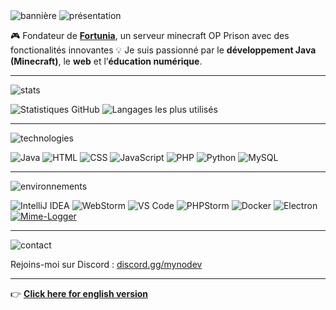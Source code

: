 <!-- Bannière -->
<img src="https://capsule-render.vercel.app/api?type=waving&color=0d1117&height=200&section=header&text=Salut,%20moi%20c%27est%20mynosci!&fontColor=ffffff&fontSize=40&fontAlign=50&fontAlignY=35&desc=D%C3%A9veloppeur%20chez%20QuizzApp%20%F0%9F%8E%AE&descAlign=50&descAlignY=60" alt="bannière" />

<!-- Présentation -->
<img src="https://capsule-render.vercel.app/api?type=soft&color=ff0080&height=100&section=header&text=%F0%9F%91%8B%20Pr%C3%A9sentation&fontColor=ffffff&fontSize=30&fontAlign=50&fontAlignY=40" alt="présentation" />

🎮 Fondateur de [**Fortunia**](https://fortunia.fr/?utm_source=github-mynosciDev), un serveur minecraft OP Prison avec des fonctionalités innovantes
💡 Je suis passionné par le **développement Java (Minecraft)**, le **web** et l’**éducation numérique**.

---

<!-- Stats GitHub -->
<img src="https://capsule-render.vercel.app/api?type=soft&color=0099ff&height=100&section=header&text=🔥%20Statistiques%20GitHub&fontColor=ffffff&fontSize=30&fontAlign=50&fontAlignY=40&ref=myno" alt="stats" />

![Statistiques GitHub](https://github-readme-stats.vercel.app/api?username=mynosciDev&show_icons=true&theme=tokyonight)
![Langages les plus utilisés](https://github-readme-stats.vercel.app/api/top-langs/?username=mynosciDev&layout=compact&theme=tokyonight)

---

<!-- Technologies -->
<img src="https://capsule-render.vercel.app/api?type=soft&color=00cc66&height=100&section=header&text=🚀%20Technologies%20que%20j’aime&fontColor=ffffff&fontSize=30&fontAlign=50&fontAlignY=40&ref=myno" alt="technologies" />

![Java](https://img.shields.io/badge/Java-ED8B00?style=for-the-badge&logo=java&logoColor=white)
![HTML](https://img.shields.io/badge/HTML5-E34F26?style=for-the-badge&logo=html5&logoColor=white)
![CSS](https://img.shields.io/badge/CSS3-1572B6?style=for-the-badge&logo=css3&logoColor=white)
![JavaScript](https://img.shields.io/badge/JavaScript-F7DF1E?style=for-the-badge&logo=javascript&logoColor=black)
![PHP](https://img.shields.io/badge/PHP-777BB4?style=for-the-badge&logo=php&logoColor=white)
![Python](https://img.shields.io/badge/Python-3776AB?style=for-the-badge&logo=python&logoColor=white)
![MySQL](https://img.shields.io/badge/MySQL-005C84?style=for-the-badge&logo=mysql&logoColor=white)

---

<!-- Outils / Environnemeants -->
<img src="https://capsule-render.vercel.app/api?type=soft&color=9933ff&height=100&section=header&text=🛠️%20Environnements%20utilisés&fontColor=ffffff&fontSize=30&fontAlign=50&fontAlignY=40&ref=myno" alt="environnements" />

![IntelliJ IDEA](https://img.shields.io/badge/IntelliJIDEA-000000.svg?style=for-the-badge&logo=intellij-idea&logoColor=white)
![WebStorm](https://img.shields.io/badge/WebStorm-000000?style=for-the-badge&logo=WebStorm&logoColor=white)
![VS Code](https://img.shields.io/badge/VSCode-007ACC?style=for-the-badge&logo=visual-studio-code&logoColor=white)
![PHPStorm](https://img.shields.io/badge/PHPStorm-000000.svg?style=for-the-badge&logo=phpstorm&logoColor=white)
![Docker](https://img.shields.io/badge/Docker-2496ED?style=for-the-badge&logo=docker&logoColor=white)
![Electron](https://img.shields.io/badge/Electron-2C2E3B?style=for-the-badge&logo=electron&logoColor=white)
[![Mime-Logger](https://img.shields.io/badge/Mime--Logger-000000?style=for-the-badge&logo=github&logoColor=white)](https://github.com/Mimexe/mime-logger)

---
<!-- Contact -->
<img src="https://capsule-render.vercel.app/api?type=soft&color=ff3366&height=100&section=header&text=📬%20Me%20contacter&fontColor=ffffff&fontSize=30&fontAlign=50&fontAlignY=40&ref=myno" alt="contact" />

Rejoins-moi sur Discord : [discord.gg/mynodev](https://discord.gg/mynodev)

---

👉 [**Click here for english version**](https://github.com/mynosciDev/mynosciDev/blob/main/README_EN.md)
